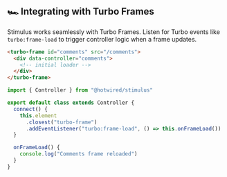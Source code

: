 ## 🏎️ Integrating with Turbo Frames

Stimulus works seamlessly with Turbo Frames. Listen for Turbo events like `turbo:frame-load` to trigger controller logic when a frame updates.

```html
<turbo-frame id="comments" src="/comments">
  <div data-controller="comments">
    <!-- initial loader -->
  </div>
</turbo-frame>
```

```js
import { Controller } from "@hotwired/stimulus"

export default class extends Controller {
  connect() {
    this.element
      .closest("turbo-frame")
      .addEventListener("turbo:frame-load", () => this.onFrameLoad())
  }

  onFrameLoad() {
    console.log("Comments frame reloaded")
  }
}
```
